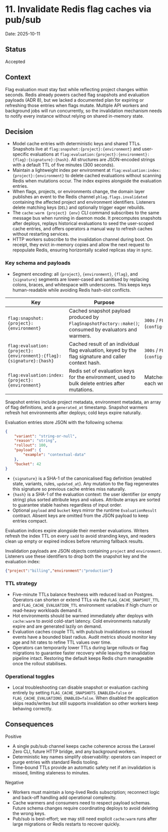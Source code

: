 # 11. Invalidate Redis flag caches via pub/sub

Date: 2025-10-11

## Status

Accepted

## Context

Flag evaluation must stay fast while reflecting project changes within seconds. Redis already powers cached flag snapshots and evaluation payloads (ADR 8), but we lacked a documented plan for expiring or refreshing those entries when flags mutate. Multiple API workers and background jobs will run concurrently, so the invalidation mechanism needs to notify every instance without relying on shared in-memory state.

## Decision

-   Model cache entries with deterministic keys and shared TTLs. Snapshots live at `flag:snapshot:{project}:{environment}` and user-specific evaluations at `flag:evaluation:{project}:{environment}:{flag}:{signature}:{hash}`. All structures are JSON-encoded strings with a default TTL of five minutes (300 seconds).
-   Maintain a lightweight index per environment at `flag:evaluation:index:{project}:{environment}` to delete cached evaluations without scanning Redis when mutations occur. The index expires alongside the evaluation entries.
-   When flags, projects, or environments change, the domain layer publishes an event to the Redis channel `phlag.flags.invalidated` containing the affected project and environment identifiers. Listeners delete matching keys (`DEL`) and optionally trigger eager rebuilds.
-   The `cache:warm {project} {env}` CLI command subscribes to the same message bus when running in daemon mode. It precomputes snapshots after deploys, replays historical evaluations to seed the user-scoped cache entries, and offers operators a manual way to refresh caches without restarting services.
-   HTTP workers subscribe to the invalidation channel during boot. On receipt, they evict in-memory copies and allow the next request to repopulate Redis, ensuring horizontally scaled replicas stay in sync.

### Key schema and payloads

-   Segment encoding: all `{project}`, `{environment}`, `{flag}`, and `{signature}` segments are lower-cased and sanitised by replacing colons, braces, and whitespace with underscores. This keeps keys human-readable while avoiding Redis hash-slot conflicts.

| Key | Purpose | TTL (default / override) | Example |
| --- | --- | --- | --- |
| `flag:snapshot:{project}:{environment}` | Cached snapshot payload produced by `FlagSnapshotFactory::make()`; consumed by evaluators and warmers. | `300s` / `FLAG_CACHE_SNAPSHOT_TTL` (`config('flag_cache.snapshot_ttl')`) | `flag:snapshot:billing:production` |
| `flag:evaluation:{project}:{environment}:{flag}:{signature}:{hash}` | Cached result of an individual flag evaluation, keyed by the flag signature and caller context hash. | `300s` / `FLAG_CACHE_EVALUATION_TTL` (`config('flag_cache.evaluation_ttl')`) | `flag:evaluation:billing:production:new_banner:9f82...:4a6c...` |
| `flag:evaluation:index:{project}:{environment}` | Redis set of evaluation keys for the environment, used to bulk delete entries after mutations. | Matches evaluation TTL; refreshed on each write. | `flag:evaluation:index:billing:production` |

Snapshot entries include project metadata, environment metadata, an array of flag definitions, and a `generated_at` timestamp. Snapshot warmers refresh hot environments after deploys; cold keys expire naturally.

Evaluation entries store JSON with the following schema:

```json
{
    "variant": "string-or-null",
    "reason": "string",
    "rollout": 100,
    "payload": {
        "example": "contextual-data"
    },
    "bucket": 42
}
```

-   `{signature}` is a SHA-1 of the canonicalised flag definition (enabled state, variants, rules, `updated_at`). Any mutation to the flag regenerates this signature so previous cache entries miss naturally.
-   `{hash}` is a SHA-1 of the evaluation context: the user identifier (or empty string) plus sorted attribute keys and values. Attribute arrays are sorted to guarantee stable hashes regardless of input order.
-   Optional `payload` and `bucket` keys mirror the runtime `EvaluationResult` contract. Absent keys are omitted from the JSON payload to keep entries compact.

Evaluation indices expire alongside their member evaluations. Writers refresh the index TTL on every `sadd` to avoid stranding keys, and readers clean up empty or expired indices before returning fallback results.

Invalidation payloads are JSON objects containing `project` and `environment`. Listeners use these identifiers to drop both the snapshot key and the evaluation index:

```json
{"project":"billing","environment":"production"}
```

### TTL strategy

-   Five-minute TTLs balance freshness with reduced load on Postgres. Operators can shorten or extend TTLs via the `FLAG_CACHE_SNAPSHOT_TTL` and `FLAG_CACHE_EVALUATION_TTL` environment variables if high churn or read-heavy workloads demand it.
-   Hot environments should be warmed immediately after deploys with `cache:warm` to avoid cold-start latency. Cold environments naturally expire and are generated lazily on demand.
-   Evaluation caches couple TTL with pub/sub invalidations so missed events have a bounded blast radius. Audit metrics should monitor key age and hit rates to refine TTL values over time.
-   Operators can temporarily lower TTLs during large rollouts or flag migrations to guarantee faster recovery while leaving the invalidation pipeline intact. Restoring the default keeps Redis churn manageable once the rollout stabilises.

### Operational toggles

-   Local troubleshooting can disable snapshot or evaluation caching entirely by setting `FLAG_CACHE_SNAPSHOTS_ENABLED=false` or `FLAG_CACHE_EVALUATIONS_ENABLED=false`. When disabled the application skips reads/writes but still supports invalidation so other workers keep behaving correctly.

## Consequences

Positive

-   A single pub/sub channel keeps cache coherence across the Laravel Zero CLI, future HTTP bridge, and any background workers.
-   Deterministic key names simplify observability: operators can inspect or purge entries with standard Redis tooling.
-   Time-bound TTLs provide an automatic safety net if an invalidation is missed, limiting staleness to minutes.

Negative

-   Workers must maintain a long-lived Redis subscription; reconnect logic and back-off handling add operational complexity.
-   Cache warmers and consumers need to respect payload schemas. Future schema changes require coordinating deploys to avoid deleting the wrong keys.
-   Pub/sub is best-effort; we may still need explicit `cache:warm` runs after large migrations or Redis restarts to recover quickly.
